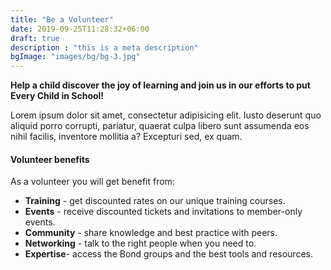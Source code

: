 ```yaml
---
title: "Be a Volunteer"
date: 2019-09-25T11:28:32+06:00
draft: true
description : "this is a meta description"
bgImage: "images/bg/bg-3.jpg"
---
```


**Help a child discover the joy of learning and join us in our efforts to put Every Child in School!**

Lorem ipsum dolor sit amet, consectetur adipisicing elit. Iusto deserunt quo aliquid porro corrupti,
pariatur, quaerat culpa libero sunt assumenda eos nihil facilis, inventore mollitia a? Excepturi sed, ex quam.

#### Volunteer benefits

As a volunteer you will get benefit from:

- **Training** - get discounted rates on our unique training courses.
- **Events** - receive discounted tickets and invitations to member-only events.
- **Community** - share knowledge and best practice with peers.
- **Networking** - talk to the right people when you need to.
- **Expertise**- access the Bond groups and the best tools and resources.